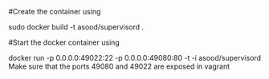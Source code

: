 #Create the container using

sudo docker build -t asood/supervisord .

#Start the docker container using 

docker run -p 0.0.0.0:49022:22 -p 0.0.0.0:49080:80 -t -i asood/supervisord
Make sure that the ports 49080 and 49022 are exposed in vagrant
